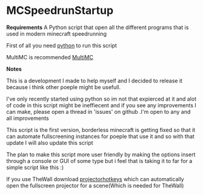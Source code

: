 # MCSpeedrunStartup

**Requirements**
A Python script that open all the different programs that is used in modern minecraft speedrunning

First of all you need [python](https://www.python.org/downloads/) to run this script 

MultiMC is recommended [MultiMC](https://multimc.org/#Download)

**Notes**

This is a development I made to help myself and I decided to release it because i think other poeple might be usefull.

I've only recently started using python so im not that expierced at it and alot of code in this script might be ineffiecent and if you see any improvements I can make, please open a thread in 'issues' on github .I'm open to any and all improvements

This script is the first version, borderless minecraft is getting fixed so that it can automate fullscreening instances for poeple that use it and so with that update I will also update this script

The plan to make this script more user friendly by making the options insert through a console or GUI of some type but i feel that is taking it to far for a simple script like this :)

If you use TheWall download [projectorhotkeys](https://obsproject.com/forum/threads/projector-hotkeys.138244/) which can automatically open the fullscreen projector for a scene(Which is needed for TheWall)
